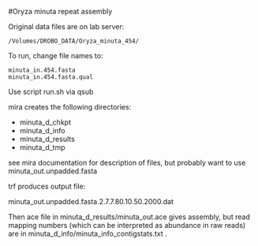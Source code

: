 #Oryza minuta repeat assembly

Original data files are on lab server:

	/Volumes/DROBO_DATA/Oryza_minuta_454/

To run, change file names to:

	minuta_in.454.fasta
	minuta_in.454.fasta.qual

Use script run.sh via qsub

mira creates the following directories:

- minuta_d_chkpt  
- minuta_d_info  
- minuta_d_results  
- minuta_d_tmp

see mira documentation for description of files, but probably want to use minuta_out.unpadded.fasta

trf produces output file:

minuta_out.unpadded.fasta.2.7.7.80.10.50.2000.dat

Then ace file in minuta_d_results/minuta_out.ace gives assembly, but read mapping numbers (which can be interpreted as abundance in raw reads) are in minuta_d_info/minuta_info_contigstats.txt .


